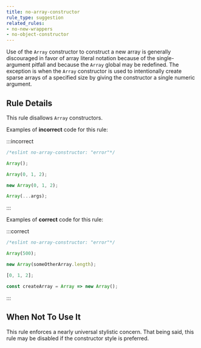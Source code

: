 ```yaml
---
title: no-array-constructor
rule_type: suggestion
related_rules:
- no-new-wrappers
- no-object-constructor
---
```



Use of the `Array` constructor to construct a new array is generally
discouraged in favor of array literal notation because of the single-argument
pitfall and because the `Array` global may be redefined. The exception is when
the `Array` constructor is used to intentionally create sparse arrays of a
specified size by giving the constructor a single numeric argument.

## Rule Details

This rule disallows `Array` constructors.

Examples of **incorrect** code for this rule:

:::incorrect

```js
/*eslint no-array-constructor: "error"*/

Array();

Array(0, 1, 2);

new Array(0, 1, 2);

Array(...args);
```

:::

Examples of **correct** code for this rule:

:::correct

```js
/*eslint no-array-constructor: "error"*/

Array(500);

new Array(someOtherArray.length);

[0, 1, 2];

const createArray = Array => new Array();
```

:::

## When Not To Use It

This rule enforces a nearly universal stylistic concern. That being said, this
rule may be disabled if the constructor style is preferred.
